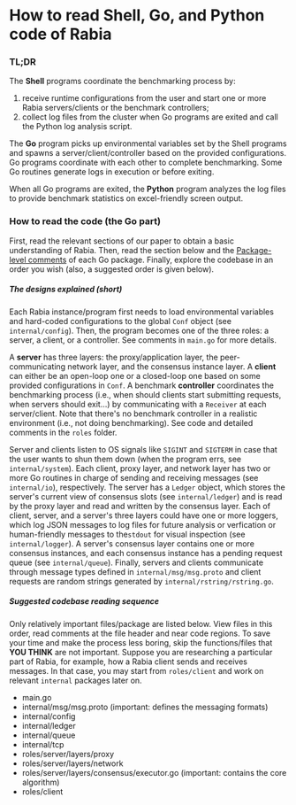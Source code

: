 # How to read Shell, Go, and Python code of Rabia

### TL;DR

The **Shell** programs coordinate the benchmarking process by:

1. receive runtime configurations from the user and start one or more Rabia servers/clients or the benchmark
   controllers;
2. collect log files from the cluster when Go programs are exited and call the Python log analysis script.

The **Go** program picks up environmental variables set by the Shell programs and spawns a server/client/controller
based on the provided configurations. Go programs coordinate with each other to complete benchmarking. Some Go routines
generate logs in execution or before exiting.

When all Go programs are exited, the **Python** program analyzes the log files to provide benchmark statistics on 
excel-friendly screen output.

[comment]: <> (### How to read the code &#40;the Shell part&#41;)

### How to read the code (the Go part)

First, read the relevant sections of our paper to obtain a basic understanding of Rabia. Then, read the section below 
and the [Package-level comments](docs/package-level-comments.md) of each Go package. Finally, explore the codebase in an
order you wish (also, a suggested order is given below).


##### The designs explained (short)

Each Rabia instance/program first needs to load environmental variables and hard-coded configurations to the global `Conf` object (see `internal/config`). 
Then, the program becomes one of the three roles: a server, a client, or a controller. See comments in `main.go` for more details.

A **server** has three layers: the proxy/application layer, the peer-communicating network layer, and the consensus
instance layer. A **client** can either be an open-loop one or a closed-loop one based on some provided configurations
in `Conf`. A benchmark **controller** coordinates the benchmarking process (i.e., when should clients start submitting
requests, when servers should exit...) by communicating with a `Receiver` at each server/client. Note that there's no 
benchmark controller in a realistic environment (i.e., not doing benchmarking). See code and detailed comments in
the `roles` folder.

Server and clients listen to OS signals like `SIGINT` and `SIGTERM` in case that the user wants to shun them down (when the program errs, see `internal/system`).
Each client, proxy layer, and network layer has two or more Go routines in charge of sending and receiving messages (see `internal/io`), respectively. 
The server has a `Ledger` object, which stores the server's current view of consensus slots (see `internal/ledger`) and is read by the proxy layer and read and written by the consensus layer. 
Each of client, server, and a server's three layers could have one or more loggers, which log JSON messages to log files for future analysis or verfication or human-friendly messages to the`stdout` for visual inspection (see `internal/logger`). 
A server's consensus layer contains one or more consensus instances, and each consensus instance has a pending request queue (see `internal/queue`). 
Finally, servers and clients communicate through message types defined in `internal/msg/msg.proto` and client requests are random strings generated by `internal/rstring/rstring.go`.

##### Suggested codebase reading sequence

Only relatively important files/package are listed below. View files in this order, read comments at the file header and near code regions. 
To save your time and make the process less boring, skip the functions/files that **YOU THINK** are not important.
Suppose you are researching a particular part of Rabia, for example, how a Rabia client sends and receives messages. In that case, you may start from `roles/client` and work on relevant `internal` packages later on.

- main.go
- internal/msg/msg.proto (important: defines the messaging formats)
- internal/config
- internal/ledger
- internal/queue
- internal/tcp
- roles/server/layers/proxy
- roles/server/layers/network
- roles/server/layers/consensus/executor.go (important: contains the core algorithm)
- roles/client
